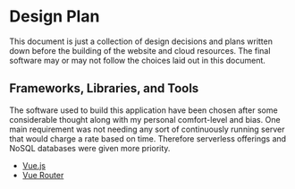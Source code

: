 # Design Plan

This document is just a collection of design decisions and plans written down before the building of the website and cloud resources. The final software may or may not follow the choices laid out in this document.

## Frameworks, Libraries, and Tools

The software used to build this application have been chosen after some considerable thought along with my personal comfort-level and bias. One main requirement was not needing any sort of continuously running server that would charge a rate based on time. Therefore serverless offerings and NoSQL databases were given more priority.

- [Vue.js](https://vuejs.org/)
- [Vue Router](https://router.vuejs.org/)
